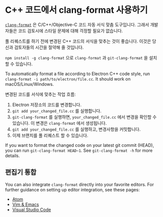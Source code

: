 # C++ 코드에서 clang-format 사용하기

[`clang-format`](http://clang.llvm.org/docs/ClangFormat.html) 은 C/C++/Objective-C 코드 자동 서식 맞춤 도구입니다. 그래서 개발자들은 코드 검토시에 스타일 문제에 대해 걱정할 필요가 없습니다.

풀 리퀘스트를 하기 전에 변경된 C++ 코드의 서식을 맞추는 것이 좋습니다. 이것은 당신과 검토자들의 시간을 절약해 줄 것입니다.

`npm install -g clang-format` 으로 `clang-format` 과 `git-clang-format` 을 설치할 수 있습니다.

To automatically format a file according to Electron C++ code style, run `clang-format -i path/to/electron/file.cc`. It should work on macOS/Linux/Windows.

변경된 코드를 서식에 맞추는 작업 흐름:

1. Electron 저장소의 코드를 변경합니다.
2. `git add your_changed_file.cc` 를 실행합니다.
3. `git-clang-format` 를 실행하면, `your_changed_file.cc` 에서 변경을 확인할 수 있습니다. 이 변경은 `clang-format` 에서 생성됩니다.
4. `git add your_changed_file.cc` 를 실행하고, 변경사항을 커밋합니다.
5. 이제 브랜치를 풀 리퀘스트 할 수 있습니다.

If you want to format the changed code on your latest git commit (HEAD), you can run `git-clang-format HEAD~1`. See `git-clang-format -h` for more details.

## 편집기 통합

You can also integrate `clang-format` directly into your favorite editors. For further guidance on setting up editor integration, see these pages:

  * [Atom](https://atom.io/packages/clang-format)
  * [Vim & Emacs](http://clang.llvm.org/docs/ClangFormat.html#vim-integration)
  * [Visual Studio Code](https://marketplace.visualstudio.com/items?itemName=xaver.clang-format)
